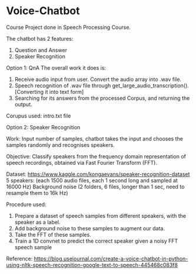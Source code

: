 # Voice-Chatbot

Course Project done in Speech Processing Course.

The chatbot has 2 features:
1. Question and Answer
2. Speaker Recognition

Option 1: QnA
The overall work it does is: 
1) Receive audio input from user. Convert the audio array into .wav file.
2) Speech recognition of .wav file through get_large_audio_transcription(). [Converting it into text form]
3) Searching for its answers from the processed Corpus, and returning the output.

Corupus used: intro.txt file

Option 2: Speaker Recognition

Work:
Input number of samples, chatbot takes the input and chooses the samples randomly and recognises speakers.

Objective: Classify speakers from the frequency domain representation of speech recordings, obtained via Fast Fourier Transform (FFT).

Dataset: https://www.kaggle.com/kongaevans/speaker-recognition-dataset
5 speakers: (each 1500 audio files, each 1 second long and sampled at 16000 Hz)
Background noise (2 folders, 6 files, longer than 1 sec, need to resample them to 16k Hz)

Procedure used:
1. Prepare a dataset of speech samples from different speakers, with the speaker as a label.
2. Add background noise to these samples to augment our data.
3. Take the FFT of these samples.
4. Train a 1D convnet to predict the correct speaker given a noisy FFT speech sample

Reference: https://blog.usejournal.com/create-a-voice-chatbot-in-python-using-nltk-speech-recognition-google-text-to-speech-445468c083f8
